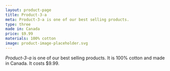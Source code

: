 ```yaml
---
layout: product-page
title: Product-3-a
meta: Product-3-a is one of our best selling products.
type: three
made in: Canada
price: $9.99
materials: 100% cotton
image: product-image-placeholder.svg
---
```


*Product-3-a* is one of our best selling products. It is 100% cotton and made in Canada. It costs $9.99.
